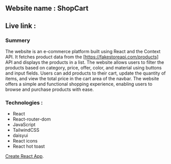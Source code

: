 ## Website name : ShopCart
## Live link : []()

### Summery 
 The website is an e-commerce platform built using React and the Context API. It fetches product data from the [https://fakestoreapi.com/products] API and displays the products in a list. The website allows users to filter the products based on category, price, offer, color, and material using buttons and input fields. Users can add products to their cart, update the quantity of items, and view the total price in the cart area of the navbar. The website offers a simple and functional shopping experience, enabling users to browse and purchase products with ease.

### Technologies :
- React
- React-router-dom
- JavaScript
- TailwindCSS
- daisyui
- React icons
- React hot toast




 [Create React App](https://github.com/facebook/create-react-app).







